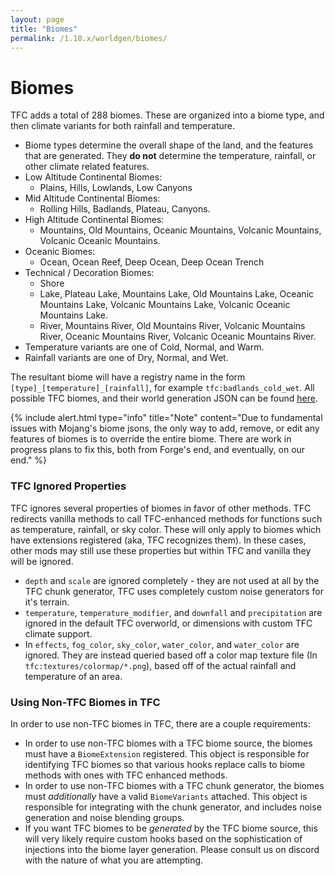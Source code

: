 ```yaml
---
layout: page
title: "Biomes"
permalink: /1.18.x/worldgen/biomes/
---
```


# Biomes

TFC adds a total of 288 biomes. These are organized into a biome type, and then climate variants for both rainfall and temperature.

- Biome types determine the overall shape of the land, and the features that are generated. They **do not** determine the temperature, rainfall, or other climate related features.
- Low Altitude Continental Biomes:
  - Plains, Hills, Lowlands, Low Canyons
- Mid Altitude Continental Biomes:
  - Rolling Hills, Badlands, Plateau, Canyons.
- High Altitude Continental Biomes:
  - Mountains, Old Mountains, Oceanic Mountains, Volcanic Mountains, Volcanic Oceanic Mountains.
- Oceanic Biomes:
  - Ocean, Ocean Reef, Deep Ocean, Deep Ocean Trench
- Technical / Decoration Biomes:
  - Shore
  - Lake, Plateau Lake, Mountains Lake, Old Mountains Lake, Oceanic Mountains Lake, Volcanic Mountains Lake, Volcanic Oceanic Mountains Lake.
  - River, Mountains River, Old Mountains River, Volcanic Mountains River, Oceanic Mountains River, Volcanic Oceanic Mountains River.
- Temperature variants are one of Cold, Normal, and Warm.
- Rainfall variants are one of Dry, Normal, and Wet.

The resultant biome will have a registry name in the form `[type]_[temperature]_[rainfall]`, for example `tfc:badlands_cold_wet`. All possible TFC biomes, and their world generation JSON can be found [here](https://github.com/TerraFirmaCraft/TerraFirmaCraft/tree/1.18.x/src/main/resources/data/tfc/worldgen/biome).

{% include alert.html type="info" title="Note" content="Due to fundamental issues with Mojang's biome jsons, the only way to add, remove, or edit any features of biomes is to override the entire biome. There are work in progress plans to fix this, both from Forge's end, and eventually, on our end." %}

### TFC Ignored Properties

TFC ignores several properties of biomes in favor of other methods. TFC redirects vanilla methods to call TFC-enhanced methods for functions such as temperature, rainfall, or sky color. These will only apply to biomes which have extensions registered (aka, TFC recognizes them). In these cases, other mods may still use these properties but within TFC and vanilla they will be ignored.

- `depth` and `scale` are ignored completely - they are not used at all by the TFC chunk generator, TFC uses completely custom noise generators for it's terrain.
- `temperature`, `temperature_modifier`, and `downfall` and `precipitation` are ignored in the default TFC overworld, or dimensions with custom TFC climate support.
- In `effects`, `fog_color`, `sky_color`, `water_color`, and `water_color` are ignored. They are instead queried based off a color map texture file (In `tfc:textures/colormap/*.png`), based off of the actual rainfall and temperature of an area.

### Using Non-TFC Biomes in TFC

In order to use non-TFC biomes in TFC, there are a couple requirements:

- In order to use non-TFC biomes with a TFC biome source, the biomes must have a `BiomeExtension` registered. This object is responsible for identifying TFC biomes so that various hooks replace calls to biome methods with ones with TFC enhanced methods.
- In order to use non-TFC biomes with a TFC chunk generator, the biomes must *additionally* have a valid `BiomeVariants` attached. This object is responsible for integrating with the chunk generator, and includes noise generation and noise blending groups.
- If you want TFC biomes to be *generated* by the TFC biome source, this will very likely require custom hooks based on the sophistication of injections into the biome layer generation. Please consult us on discord with the nature of what you are attempting.
